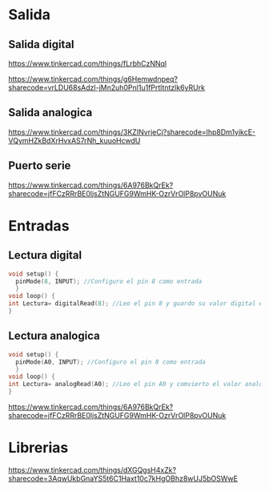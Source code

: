 # Salida

## Salida digital

https://www.tinkercad.com/things/fLrbhCzNNql

https://www.tinkercad.com/things/g6Hemwdnpeq?sharecode=vrLDU68sAdzl-jMn2uh0Pnl1u1fPrtltntzlk6yRUrk

## Salida analogica

https://www.tinkercad.com/things/3KZINvrjeCj?sharecode=lhp8Dm1yikcE-VQymHZkBdXrHvxAS7rNh_kuuoHcwdU
## Puerto serie

https://www.tinkercad.com/things/6A976BkQrEk?sharecode=jfFCzRRrBE0ljsZtNGUFG9WmHK-OzrVrOlP8pvOUNuk

# Entradas

## Lectura digital

```cpp
void setup() {
  pinMode(8, INPUT); //Configuro el pin 8 como entrada
  }
void loop() {
int Lectura= digitalRead(8); //Leo el pin 8 y guardo su valor digital en la variable Lectura
}
```


## Lectura analogica

```cpp
void setup() {
  pinMode(A0, INPUT); //Configuro el pin 8 como entrada
  }
void loop() {
int Lectura= analogRead(A0); //Leo el pin A0 y comvierto el valor analogico del pin en un valor digital desde 0 a 1023 en la variable Lectura
}

```
https://www.tinkercad.com/things/6A976BkQrEk?sharecode=jfFCzRRrBE0ljsZtNGUFG9WmHK-OzrVrOlP8pvOUNuk


# Librerias

https://www.tinkercad.com/things/dXGQgsH4xZk?sharecode=3AqwUkbGnaYS5t6C1Haxt10c7kHgOBhz8wUJ5bOSWwE
